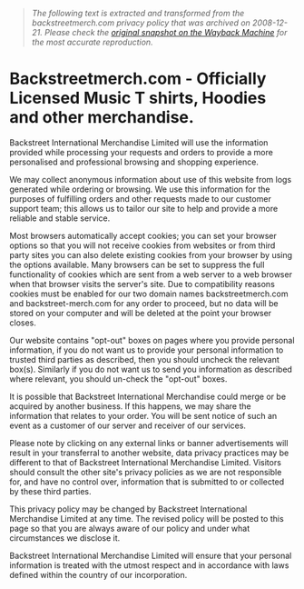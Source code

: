 > *The following text is extracted and transformed from the backstreetmerch.com privacy policy that was archived on 2008-12-21. Please check the [original snapshot on the Wayback Machine](https://web.archive.org/web/20081221125636id_/http%3A//www.backstreetmerch.com/privacy.asp) for the most accurate reproduction.*

# Backstreetmerch.com - Officially Licensed Music T shirts, Hoodies and other merchandise.

Backstreet International Merchandise Limited will use the information provided while processing your requests and orders to provide a more personalised and professional browsing and shopping experience.

We may collect anonymous information about use of this website from logs generated while ordering or browsing. We use this information for the purposes of fulfilling orders and other requests made to our customer support team; this allows us to tailor our site to help and provide a more reliable and stable service.

Most browsers automatically accept cookies; you can set your browser options so that you will not receive cookies from websites or from third party sites you can also delete existing cookies from your browser by using the options available. Many browsers can be set to suppress the full functionality of cookies which are sent from a web server to a web browser when that browser visits the server's site. Due to compatibility reasons cookies must be enabled for our two domain names backstreetmerch.com and backstreet-merch.com for any order to proceed, but no data will be stored on your computer and will be deleted at the point your browser closes.

Our website contains "opt-out" boxes on pages where you provide personal information, if you do not want us to provide your personal information to trusted third parties as described, then you should uncheck the relevant box(s). Similarly if you do not want us to send you information as described where relevant, you should un-check the "opt-out" boxes.

It is possible that Backstreet International Merchandise could merge or be acquired by another business. If this happens, we may share the information that relates to your order. You will be sent notice of such an event as a customer of our server and receiver of our services.

Please note by clicking on any external links or banner advertisements will result in your transferral to another website, data privacy practices may be different to that of Backstreet International Merchandise Limited. Visitors should consult the other site's privacy policies as we are not responsible for, and have no control over, information that is submitted to or collected by these third parties.

This privacy policy may be changed by Backstreet International Merchandise Limited at any time. The revised policy will be posted to this page so that you are always aware of our policy and under what circumstances we disclose it.

Backstreet International Merchandise Limited will ensure that your personal information is treated with the utmost respect and in accordance with laws defined within the country of our incorporation.
